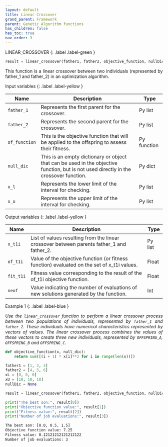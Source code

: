```yaml
---
layout: default
title: Linear Crossover
grand_parent: Framework
parent: Genetic Algorithm functions
has_children: false
has_toc: true
nav_order: 3
---
```


<!--Don't delete ths script-->
<script src = "https://polyfill.io/v3/polyfill.min.js?features=es6"></script>
<script id = "MathJax-script" async src="https://cdn.jsdelivr.net/npm/mathjax@3/es5/tex-mml-chtml.js"></script>
<!--Don't delete ths script-->

LINEAR_CROSSOVER
{: .label .label-green }

```python
result = linear_crossover(father1, father2, objective_function, nullDic, xL, xU)
```

<p align = "justify">This function is a linear crossover between two individuals (represented by father_1 and father_2) in an optimization algorithm. </p>

Input variables
{: .label .label-yellow }

<table style = "width:100%">
   <thead>
     <tr>
       <th>Name</th>
       <th>Description</th>
       <th>Type</th>
     </tr>
   </thead>
   <tr>
       <td><code>father_1</code></td>
       <td>Represents the first parent for the crossover.</td>
       <td>Py list</td>
   </tr>
   <tr>
       <td><code>father_2</code></td>
       <td>Represents the second parent for the crossover.</td>
       <td>Py list</td>
   </tr> 
   <tr>
       <td><code>of_function</code></td>
       <td>This is the objective function that will be applied to the offspring to assess their fitness.</td>
       <td>Py function</td>
   </tr> 
   <tr>
       <td><code>null_dic</code></td>
       <td> This is an empty dictionary or object that can be used in the objective function, but is not used directly in the crossover function.</td>
       <td>Py dict</td>
   </tr>   
   <tr>
       <td><code>x_l</code></td>
       <td>Represents the lower limit of the interval for checking.</td>
       <td>Py list</td>
   </tr>
   <tr>
       <td><code>x_u</code></td>
       <td>Represents the upper limit of the interval for checking.</td>
       <td>Py list</td>
   </tr>
</table>

Output variables
{: .label .label-yellow }

<table style = "width:100%">
   <thead>
     <tr>
       <th>Name</th>
       <th>Description</th>
       <th>Type</th>
     </tr>
   </thead>
   <tr>
       <td><code>x_t1i</code></td>
       <td>List of values resulting from the linear crossover between parents father_1 and father_2.</td>
       <td>Py list</td>
   </tr>
   <tr>
       <td><code>of_t1i</code></td>
       <td>Value of the objective function (or fitness function) evaluated on the set of x_t1i values.</td>
       <td>Float</td>
   </tr>
   <tr>
       <td><code>fit_t1i</code></td>
       <td>Fitness value corresponding to the result of the of_t1i objective function.</td>
       <td>Float</td>
   </tr>
   <tr>
       <td><code>neof</code></td>
       <td>Value indicating the number of evaluations of new solutions generated by the function.</td>
       <td>Int</td>
   </tr>
</table>

Example 1
{: .label .label-blue }

<p align = "justify">
 <i>
    Use the <code>linear_crossover</code> function to perform a linear crossover process between two populations of individuals, represented by <code>father_1</code> and <code>father_2</code>. These individuals have numerical characteristics represented by vectors of values. The linear crossover process combines the values of these vectors to create three new individuals, represented by <code>OFFSPRING_A</code>, <code>OFFSPRING_B</code> and <code>OFFSPRING_C</code>.
 </i>
</p>

```python
def objective_function(x, null_dic):
    return sum([(i + 1) * x[i]**2 for i in range(len(x))])

father1 = [1, 2, 3]
father2 = [4, 5, 6]
xL = [0, 0, 0]
xU = [10, 10, 10]
nullDic = None

result = linear_crossover(father1, father2, objective_function, nullDic, xL, xU)

print("The best son:", result[0])
print("Objective function value:", result[1])
print("Fitness value:", result[2])
print("Number of job evaluations:", result[3])
```

```bash
The best son: [0.0, 0.5, 1.5]
Objective function value: 7.25
Fitness value: 0.12121212121212122
Number of job evaluations: 3
```
